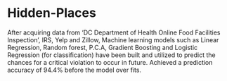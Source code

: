 # Hidden-Places
After acquiring data from ‘DC Department of Health Online Food Facilities Inspection’, IRS, Yelp and Zillow, Machine learning models such as Linear Regression, Random forest, P.C.A, Gradient Boosting and Logistic Regression (for classification) have been built and utilized to predict the chances for a critical violation to occur in future. Achieved a prediction accuracy of 94.4% before the model over fits.

